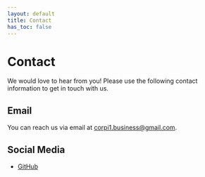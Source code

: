 ```yaml
---
layout: default
title: Contact
has_toc: false
---
```


# Contact

We would love to hear from you! Please use the following contact information to get in touch with us.

## Email

You can reach us via email at [corpi1.business@gmail.com](mailto:corpi1.business@gmail.com).

## Social Media


- [GitHub](https://github.com/Corp-i1)

